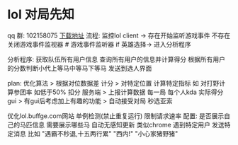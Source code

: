 # lol 对局先知

qq 群: 102158075
[下载地址](https://lol.buffge.com)
流程:
    监控lol client
    ->
    存在开始监听游戏事件
    不存在关闭游戏事件监视器
    # 游戏事件监听器
    if 英雄选择->
    进入分析程序

分析程序:
    获取队伍所有用户信息
    查询所有用户的信息并计算得分
    根据所有用户的分数判断小代上等马中等马下等马
    发送到选人界面

plan:
  优化算法
    > 根据对位数据差 计分
    > 对特定位置 计算特定指标 如 对打野计算参团率 如低于50% 扣分
  服务端
    > 上报计算数据 每一局 每个人kda 实际得分
  gui
    > 有gui后考虑加上有趣的功能
    > 自动接受对局 秒选亚索
    
  优化lol.buffge.com网站
  单例检测(禁止重复运行)
  限制请求速率
  配置:
    是否展示自己的马匹信息
    需要展示哪些马
  自动无感知更新 类似chrome
  遇到特定用户 发送特定消息 比如 "遇霸不秒退,十五两行累" "西内!" "小心家猪野猪"

  

    
